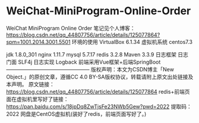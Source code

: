 # WeiChat-MiniProgram-Online-Order
WeiChat MiniProgram Online Order
笔记见个人博客：https://blog.csdn.net/qq_44807756/article/details/125077864?spm=1001.2014.3001.5501
环境的使用
VirtualBox 6.1.34
虚拟机系统 centos7.3

jdk 1.8.0_301
nginx 1.11.7
mysql 5.7.17
redis 3.2.8
Maven 3.3.9
日志框架
日志门面 SLF4j
日志实现 Logback
前端采用Vue框架+后端SpringBoot
————————————————
版权声明：本文为CSDN博主「New Object.」的原创文章，遵循CC 4.0 BY-SA版权协议，转载请附上原文出处链接及本声明。
原文链接：https://blog.csdn.net/qq_44807756/article/details/125077864
redis+前端页面在虚拟机里写好了链接：https://pan.baidu.com/s/18jpDq8ZwTjsFe23NWb5Gew?pwd=2022 
提取码：2022
网盘是CentOS虚拟机(装好了redis，前端页面写好了。)
